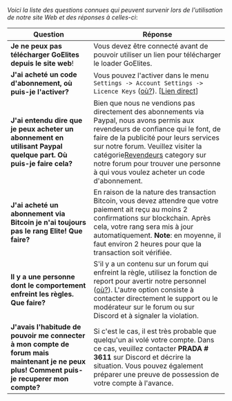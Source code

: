 *Voici la liste des questions connues qui peuvent survenir lors de l'utilisation de notre site Web et des réponses à celles-ci*:

| Question | Réponse |
|--|--|
| **Je ne peux pas télécharger GoElites depuis le site web**! | Vous devez être connecté avant de pouvoir utiliser un lien pour télécharger le loader GoElites. |
| **J'ai acheté un code d'abonnement, où puis-je l'activer?** | Vous pouvez l'activer dans le menu ``Settings -> Account Settings -> Licence Keys`` ([où?](https://s.put.re/26ev89S.png)). [[Lien direct](https://goelites.net/index.php?app=core&module=system&controller=settings&area=licencesystem)] |
| **J'ai entendu dire que je peux acheter un abonnement en utilisant Paypal quelque part. Où puis-je faire cela?** | Bien que nous ne vendions pas directement des abonnements via Paypal, nous avons permis aux revendeurs de confiance qui le font, de faire de la publicité pour leurs services sur notre forum. Veuillez visiter la catégorie[Revendeurs](https://goelites.net/index.php?/forum/68-resellers/) category sur notre forum pour trouver une personne à qui vous voulez acheter un code d'abonnement. |
| **J'ai acheté un abonnement via Bitcoin je n'ai toujours pas le rang Elite! Que faire?** | En raison de la nature des transaction Bitcoin, vous devez attendre que votre paiement ait reçu au moins 2 confirmations sur blockchain. Après cela, votre rang sera mis à jour automatiquement. **Note**: en moyenne, il faut environ 2 heures pour que la transaction soit vérifiée. |
| **Il y a une personne dont le comportement enfreint les règles. Que faire?** | S'il y a un contenu sur un forum qui enfreint la règle, utilisez la fonction de report pour avertir notre personnel ([où?](https://s.put.re/umYNw4M.png)). L'autre option consiste à contacter directement le support ou le modérateur sur le forum ou sur Discord et à signaler la violation.|
| **J'avais l'habitude de pouvoir me connecter à mon compte de forum mais maintenant je ne peux plus! Comment puis-je recuperer mon compte?** | Si c'est le cas, il est très probable que quelqu'un ai volé votre compte. Dans ce cas, veuillez contacter **PRADA # 3611** sur Discord et décrire la situation. Vous pouvez également préparer une preuve de possession de votre compte à l'avance. |

